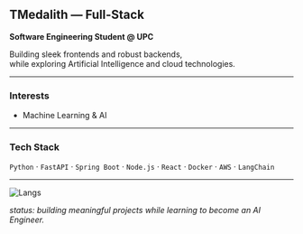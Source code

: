 ## TMedalith — Full-Stack
**Software Engineering Student @ UPC**  

Building sleek frontends and robust backends,  
while exploring Artificial Intelligence and cloud technologies.  

---

### Interests
- Machine Learning & AI  

---

### Tech Stack
`Python` · `FastAPI` · `Spring Boot` · `Node.js` · `React` · `Docker` · `AWS` · `LangChain`  

---

![Langs](https://github-readme-stats.vercel.app/api/top-langs/?username=TMedalith&layout=compact&hide_border=true&theme=tokyonight)  

_status: building meaningful projects while learning to become an AI Engineer._
